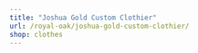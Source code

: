 ```yaml
---
title: "Joshua Gold Custom Clothier"
url: /royal-oak/joshua-gold-custom-clothier/
shop: clothes
---
```

